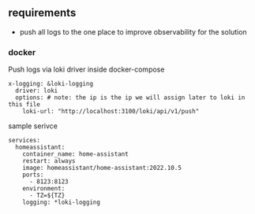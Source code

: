 ## requirements
- push all logs to the one place to improve observability for the solution 


### docker
Push logs via loki driver inside docker-compose
```
x-logging: &loki-logging
  driver: loki
  options: # note: the ip is the ip we will assign later to loki in this file
    loki-url: "http://localhost:3100/loki/api/v1/push"
```
sample serivce 
```
services:
  homeassistant:
    container_name: home-assistant
    restart: always
    image: homeassistant/home-assistant:2022.10.5
    ports:
      - 8123:8123
    environment:
      - TZ=${TZ}
    logging: *loki-logging
```
